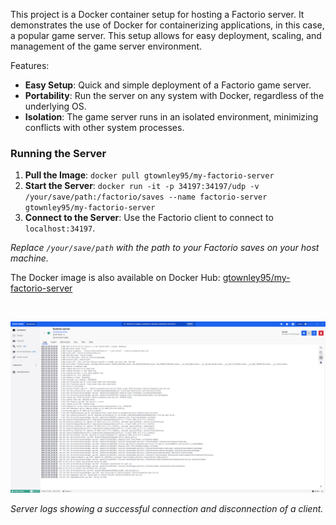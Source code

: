 This project is a Docker container setup for hosting a Factorio server. It demonstrates the use of Docker for containerizing applications, in this case, a popular game server. This setup allows for easy deployment, scaling, and management of the game server environment.

Features:
- **Easy Setup**: Quick and simple deployment of a Factorio game server.
- **Portability**: Run the server on any system with Docker, regardless of the underlying OS.
- **Isolation**: The game server runs in an isolated environment, minimizing conflicts with other system processes.

### Running the Server
1. **Pull the Image**: `docker pull gtownley95/my-factorio-server`
2. **Start the Server**: `docker run -it -p 34197:34197/udp -v /your/save/path:/factorio/saves --name factorio-server gtownley95/my-factorio-server`
3. **Connect to the Server**: Use the Factorio client to connect to `localhost:34197`.

*Replace `/your/save/path` with the path to your Factorio saves on your host machine.*
<br>

The Docker image is also available on Docker Hub: [gtownley95/my-factorio-server](https://hub.docker.com/r/gtownley95/my-factorio-server)




<br>

![Factorio Server Logs](images/server_logs.png)

*Server logs showing a successful connection and disconnection of a client.*
